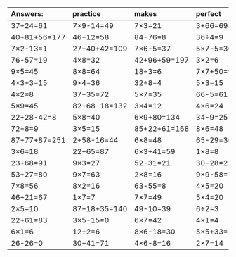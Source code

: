 | Answers: | practice | makes | perfect | ! |
| :--- | :--- | :--- | :--- | :--- |
| 37+24=61 | 7×9-14=49 | 7×3=21 | 3+66=69 | 54+24-1=77 | 
| 40+81+56=177 | 46+12=58 | 84-76=8 | 36÷4=9 | 72+56+66=194 | 
| 7×2-13=1 | 27+40+42=109 | 7×6-5=37 | 5×7-5=30 | 9×2=18 | 
| 76-57=19 | 4×8=32 | 42+96+59=197 | 3×2=6 | 6×3=18 | 
| 9×5=45 | 8×8=64 | 18÷3=6 | 7×7+50=99 | 20÷4=5 | 
| 4×3+3=15 | 9×4=36 | 32÷8=4 | 5×3=15 | 53+31=84 | 
| 4×2=8 | 37+35=72 | 5×7=35 | 66-5=61 | 12÷6=2 | 
| 5×9=45 | 82+68-18=132 | 3×4=12 | 4×6=24 | 3×7=21 | 
| 22+28-42=8 | 5×8=40 | 6×9+80=134 | 34-9=25 | 54+41+34=129 | 
| 72÷8=9 | 3×5=15 | 85+22+61=168 | 8×6=48 | 3×5-1=14 | 
| 87+77+87=251 | 2+58-16=44 | 6×8=48 | 65-29=36 | 9×8=72 | 
| 3×6=18 | 22+65=87 | 6×3+41=59 | 1×8=8 | 7×2=14 | 
| 23+68=91 | 9×3=27 | 52-31=21 | 30-28=2 | 7×4+21=49 | 
| 53+27=80 | 9×7=63 | 2×8=16 | 9×9-58=23 | 13+30=43 | 
| 7×8=56 | 8×2=16 | 63-55=8 | 4×5=20 | 9×9=81 | 
| 46+21=67 | 1×7=7 | 7×7=49 | 5×4=20 | 12+70+64=146 | 
| 2×5=10 | 87+18+35=140 | 49-10=39 | 6÷2=3 | 3×2+77=83 | 
| 22+61=83 | 3×5-15=0 | 6×7=42 | 4×1=4 | 8+72=80 | 
| 6×1=6 | 12÷2=6 | 8×6-18=30 | 5×5+33=58 | 91-23=68 | 
| 26-26=0 | 30+41=71 | 4×6-8=16 | 2×7=14 | 4×9=36 | 
